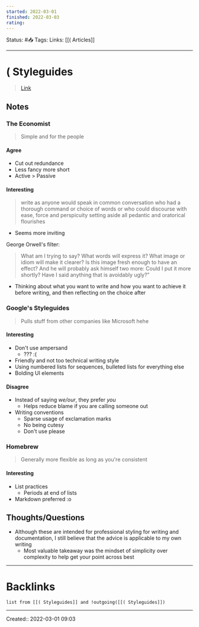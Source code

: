 ```yaml
---
started: 2022-03-01 
finished: 2022-03-03 
rating: 
---
```

Status: #📥
Tags: 
Links: [[( Articles]]
___
# ( Styleguides
> [Link](https://canvas.sfu.ca/courses/67897/assignments/736083)

## Notes
### The Economist
> Simple and for the people
#### Agree
- Cut out redundance
- Less fancy more short
- Active > Passive
#### Interesting
> write as anyone would speak in common conversation who had a thorough command or choice of words or who could discourse with ease, force and perspicuity setting aside all pedantic and oratorical flourishes
- Seems more inviting

George Orwell's filter:
> What am I trying to say? What words will express it? What image or idiom will make it clearer? Is this image fresh enough to have an effect? And he will probably ask himself two more: Could I put it more shortly? Have I said anything that is avoidably ugly?”
- Thinking about what you want to write and how you want to achieve it before writing, and then reflecting on the choice after
### Google's Styleguides
> Pulls stuff from other companies like Microsoft hehe
#### Interesting
- Don't use ampersand
	- ??? :(
- Friendly and not too technical writing style
- Using numbered lists for sequences, bulleted lists for everything else
- Bolding UI elements
#### Disagree
- Instead of saying *we/our*, they prefer *you*
	- Helps reduce blame if you are calling someone out
- Writing conventions
	- Sparse usage of exclamation marks
	- No being cutesy
	- Don't use please
### Homebrew
> Generally more flexible as long as you're consistent
#### Interesting
- List practices
	- Periods at end of lists
- Markdown preferred :o

## Thoughts/Questions
- Although these are intended for professional styling for writing and documentation, I still believe that the advice is applicable to my own writing
	- Most valuable takeaway was the mindset of simplicity over complexity to help get your point across best
___
# Backlinks
```dataview
list from [[( Styleguides]] and !outgoing([[( Styleguides]])
```
___

Created:: 2022-03-01 09:03
